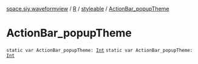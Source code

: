 [space.siy.waveformview](../../index.md) / [R](../index.md) / [styleable](index.md) / [ActionBar_popupTheme](./-action-bar_popup-theme.md)

# ActionBar_popupTheme

`static var ActionBar_popupTheme: `[`Int`](https://kotlinlang.org/api/latest/jvm/stdlib/kotlin/-int/index.html)
`static var ActionBar_popupTheme: `[`Int`](https://kotlinlang.org/api/latest/jvm/stdlib/kotlin/-int/index.html)